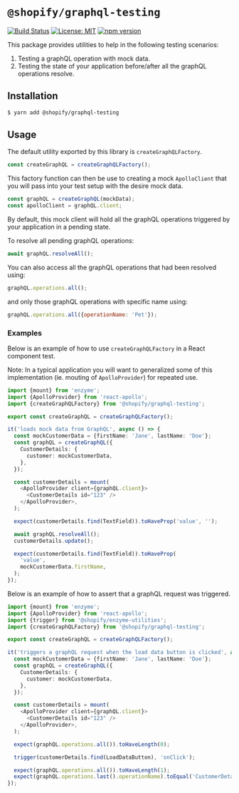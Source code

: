 # `@shopify/graphql-testing`

[![Build Status](https://travis-ci.org/Shopify/quilt.svg?branch=master)](https://travis-ci.org/Shopify/quilt)
[![License: MIT](https://img.shields.io/badge/License-MIT-green.svg)](LICENSE.md) [![npm version](https://badge.fury.io/js/%40shopify%2Fgraphql-testing.svg)](https://badge.fury.io/js/%40shopify%2Fgraphql-testing.svg)

This package provides utilities to help in the following testing scenarios:

1. Testing a graphQL operation with mock data.
2. Testing the state of your application before/after all the graphQL operations resolve.

## Installation

```bash
$ yarn add @shopify/graphql-testing
```

## Usage

The default utility exported by this library is `createGraphQLFactory`.

```js
const createGraphQL = createGraphQLFactory();
```

This factory function can then be use to creating a mock `ApolloClient` that you will pass into your test setup with the desire mock data.

```js
const graphQL = createGraphQL(mockData);
const apolloClient = graphQL.client;
```

By default, this mock client will hold all the graphQL operations triggered by your application in a pending state.

To resolve all pending graphQL operations:

```js
await graphQL.resolveAll();
```

You can also access all the graphQL operations that had been resolved using:

```js
graphQL.operations.all();
```

and only those graphQL operations with specific name using:

```js
graphQL.operations.all({operationName: 'Pet'});
```

### Examples

Below is an example of how to use `createGraphQLFactory` in a React component test.

Note: In a typical application you will want to generalized some of this implementation (ie. mouting of `ApolloProvider`) for repeated use.

```ts
import {mount} from 'enzyme';
import {ApolloProvider} from 'react-apollo';
import {createGraphQLFactory} from '@shopify/graphql-testing';

export const createGraphQL = createGraphQLFactory();

it('loads mock data from GraphQL', async () => {
  const mockCustomerData = {firstName: 'Jane', lastName: 'Doe'};
  const graphQL = createGraphQL({
    CustomerDetails: {
      customer: mockCustomerData,
    },
  });

  const customerDetails = mount(
    <ApolloProvider client={graphQL.client}>
      <CustomerDetails id="123" />
    </ApolloProvider>,
  );

  expect(customerDetails.find(TextField)).toHaveProp('value', '');

  await graphQL.resolveAll();
  customerDetails.update();

  expect(customerDetails.find(TextField)).toHaveProp(
    'value',
    mockCustomerData.firstName,
  );
});
```

Below is an example of how to assert that a graphQL request was triggered.

```ts
import {mount} from 'enzyme';
import {ApolloProvider} from 'react-apollo';
import {trigger} from '@shopify/enzyme-utilities';
import {createGraphQLFactory} from '@shopify/graphql-testing';

export const createGraphQL = createGraphQLFactory();

it('triggers a graphQL request when the load data button is clicked', async () => {
  const mockCustomerData = {firstName: 'Jane', lastName: 'Doe'};
  const graphQL = createGraphQL({
    CustomerDetails: {
      customer: mockCustomerData,
    },
  });

  const customerDetails = mount(
    <ApolloProvider client={graphQL.client}>
      <CustomerDetails id="123" />
    </ApolloProvider>,
  );

  expect(graphQL.operations.all()).toHaveLength(0);

  trigger(customerDetails.find(LoadDataButton), 'onClick');

  expect(graphQL.operations.all()).toHaveLength(1);
  expect(graphQL.operations.last().operationName).toEqual('CustomerDetails');
});
```
